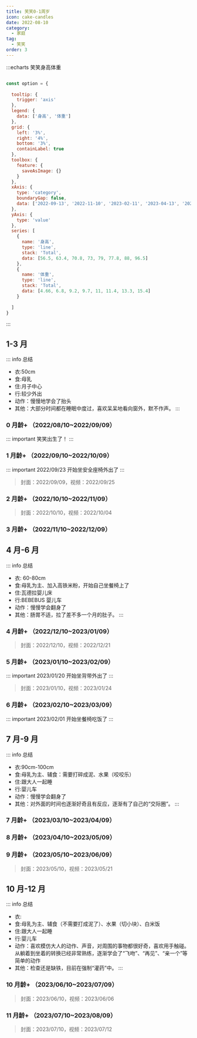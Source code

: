 ```yaml
---
title: 笑笑0-1周岁
icon: cake-candles
date: 2022-08-10
category:
  - 家庭
tag:
  - 笑笑
order: 3
---
```


:::echarts 笑笑身高体重

```js

const option = {
 
  tooltip: {
    trigger: 'axis'
  },
  legend: {
    data: ['身高', '体重']
  },
  grid: {
    left: '3%',
    right: '4%',
    bottom: '3%',
    containLabel: true
  },
  toolbox: {
    feature: {
      saveAsImage: {}
    }
  },
  xAxis: {
    type: 'category',
    boundaryGap: false,
    data: ['2022-09-13', '2022-11-10', '2023-02-11', '2023-04-13', '2023-08-12', '2023-08-21', '2024-02-24', '2024-08-13']
  },
  yAxis: {
    type: 'value'
  },
  series: [
    {
      name: '身高',
      type: 'line',
      stack: 'Total',
      data: [56.5, 63.4, 70.8, 73, 79, 77.8, 88, 96.5]
    },
    {
      name: '体重',
      type: 'line',
      stack: 'Total',
      data: [4.66, 6.8, 9.2, 9.7, 11, 11.4, 13.3, 15.4]
    }
  
  ]
}
```

:::


## 1-3 月

::: info 总结
- 衣:50cm
- 食:母乳
- 住:月子中心
- 行:较少外出
- 动作：慢慢地学会了抬头
- 其他：大部分时间都在睡眠中度过，喜欢呆呆地看向窗外，默不作声。
:::


### 0 月龄+ （2022/08/10~2022/09/09）

::: important 笑笑出生了！
:::


<VidStack
src="https://pan.4a1801.life:11443/d/public/article/%E5%AE%B6%E5%BA%AD/%E7%AC%91%E7%AC%91%E6%88%90%E9%95%BF/0-1%E5%B2%81/20220810%E7%AC%91%E7%AC%91%E5%87%BA%E7%94%9F%E6%9C%8B%E5%8F%8B%E5%9C%88.mp4"
poster="https://pan.4a1801.life:11443/d/public/article/%E5%AE%B6%E5%BA%AD/%E7%AC%91%E7%AC%91%E6%88%90%E9%95%BF/0-1%E5%B2%81/20220810%E7%AC%91%E7%AC%91%E5%87%BA%E7%94%9F%E6%9C%8B%E5%8F%8B%E5%9C%88.webp"
/>



### 1 月龄+ （2022/09/10~2022/10/09）

::: important 2022/09/23 开始坐安全座椅外出了
:::

> 封面：2022/09/09，视频：2022/09/25

<VidStack
src="https://pan.4a1801.life:11443/d/public/article/%E5%AE%B6%E5%BA%AD/%E7%AC%91%E7%AC%91%E6%88%90%E9%95%BF/0-1%E5%B2%81/20220925%E7%AC%91%E7%AC%91.mp4"
poster="https://pan.4a1801.life:11443/d/public/article/%E5%AE%B6%E5%BA%AD/%E7%AC%91%E7%AC%91%E6%88%90%E9%95%BF/0-1%E5%B2%81/20220909%E7%AC%91%E7%AC%91-1%E6%9C%88%E9%BE%84.webp"
/>



### 2 月龄+ （2022/10/10~2022/11/09）

> 封面：2022/10/10，视频：2022/10/04
<VidStack
src="https://pan.4a1801.life:11443/d/public/article/%E5%AE%B6%E5%BA%AD/%E7%AC%91%E7%AC%91%E6%88%90%E9%95%BF/0-1%E5%B2%81/20221004%E7%AC%91%E7%AC%91-2%E6%9C%88%E9%BE%84.mp4"
poster="https://pan.4a1801.life:11443/d/public/article/%E5%AE%B6%E5%BA%AD/%E7%AC%91%E7%AC%91%E6%88%90%E9%95%BF/0-1%E5%B2%81/20221010%E7%AC%91%E7%AC%91-2%E6%9C%88%E9%BE%84.webp"
/>



### 3 月龄+ （2022/11/10~2022/12/09）


<VidStack
src="https://pan.4a1801.life:11443/d/public/article/%E5%AE%B6%E5%BA%AD/%E7%AC%91%E7%AC%91%E6%88%90%E9%95%BF/0-1%E5%B2%81/20221110%E7%AC%91%E7%AC%91-3%E6%9C%88%E9%BE%84.mp4"
poster="https://pan.4a1801.life:11443/d/public/article/%E5%AE%B6%E5%BA%AD/%E7%AC%91%E7%AC%91%E6%88%90%E9%95%BF/0-1%E5%B2%81/20221110%E7%AC%91%E7%AC%91-3%E6%9C%88%E9%BE%84.webp"
/>



## 4 月-6 月

::: info 总结
- 衣: 60-80cm
- 食:母乳为主、加入高铁米粉，开始自己坐餐椅上了
- 住:瓦德拉婴儿床
- 行:BEBEBUS 婴儿车
- 动作：慢慢学会翻身了
- 其他：肠胃不适，拉了差不多一个月的肚子。
:::


### 4 月龄+ （2022/12/10~2023/01/09）

> 封面：2022/12/10，视频：2022/12/21
<VidStack
src="https://pan.4a1801.life:11443/d/public/article/%E5%AE%B6%E5%BA%AD/%E7%AC%91%E7%AC%91%E6%88%90%E9%95%BF/0-1%E5%B2%81/20221221%E7%AC%91%E7%AC%91-4%E6%9C%88%E9%BE%84.mp4"
poster="https://pan.4a1801.life:11443/d/public/article/%E5%AE%B6%E5%BA%AD/%E7%AC%91%E7%AC%91%E6%88%90%E9%95%BF/0-1%E5%B2%81/20221210%E7%AC%91%E7%AC%91-4%E6%9C%88%E9%BE%84.webp"
/>



### 5 月龄+ （2023/01/10~2023/02/09）

::: important 2023/01/20 开始坐背带外出了
:::

> 封面：2023/01/10，视频：2023/01/24
<VidStack
src="https://pan.4a1801.life:11443/d/public/article/%E5%AE%B6%E5%BA%AD/%E7%AC%91%E7%AC%91%E6%88%90%E9%95%BF/0-1%E5%B2%81/20230124%E7%AC%91%E7%AC%91-5%E6%9C%88%E9%BE%84.mp4"
poster="https://pan.4a1801.life:11443/d/public/article/%E5%AE%B6%E5%BA%AD/%E7%AC%91%E7%AC%91%E6%88%90%E9%95%BF/0-1%E5%B2%81/20230110%E7%AC%91%E7%AC%91-5%E6%9C%88%E9%BE%84.webp"
/>



### 6 月龄+ （2023/02/10~2023/03/09）

::: important 2023/02/01 开始坐餐椅吃饭了
:::


<VidStack
src="https://pan.4a1801.life:11443/d/public/article/%E5%AE%B6%E5%BA%AD/%E7%AC%91%E7%AC%91%E6%88%90%E9%95%BF/0-1%E5%B2%81/20230210%E7%AC%91%E7%AC%91-6%E6%9C%88%E9%BE%84.mp4"
poster="https://pan.4a1801.life:11443/d/public/article/%E5%AE%B6%E5%BA%AD/%E7%AC%91%E7%AC%91%E6%88%90%E9%95%BF/0-1%E5%B2%81/20230210%E7%AC%91%E7%AC%91-6%E6%9C%88%E9%BE%84.webp"
/>



## 7 月-9 月

::: info 总结
- 衣:90cm-100cm
- 食:母乳为主、辅食：需要打碎成泥、水果（咬咬乐）
- 住:跟大人一起睡
- 行:婴儿车
- 动作：慢慢学会翻身了
- 其他：对外面的时间也逐渐好奇且有反应，逐渐有了自己的“交际圈”。
:::


### 7 月龄+ （2023/03/10~2023/04/09）


<VidStack
src="https://pan.4a1801.life:11443/d/public/article/%E5%AE%B6%E5%BA%AD/%E7%AC%91%E7%AC%91%E6%88%90%E9%95%BF/0-1%E5%B2%81/20230310%E7%AC%91%E7%AC%91-7%E6%9C%88%E9%BE%84.mp4"
poster="https://pan.4a1801.life:11443/d/public/article/%E5%AE%B6%E5%BA%AD/%E7%AC%91%E7%AC%91%E6%88%90%E9%95%BF/0-1%E5%B2%81/20230310%E7%AC%91%E7%AC%91-7%E6%9C%88%E9%BE%84.webp"
/>



### 8 月龄+ （2023/04/10~2023/05/09）


<VidStack
src="https://pan.4a1801.life:11443/d/public/article/%E5%AE%B6%E5%BA%AD/%E7%AC%91%E7%AC%91%E6%88%90%E9%95%BF/0-1%E5%B2%81/20230410%E7%AC%91%E7%AC%91-8%E6%9C%88%E9%BE%84.mp4"
poster="https://pan.4a1801.life:11443/d/public/article/%E5%AE%B6%E5%BA%AD/%E7%AC%91%E7%AC%91%E6%88%90%E9%95%BF/0-1%E5%B2%81/20230410%E7%AC%91%E7%AC%91-8%E6%9C%88%E9%BE%84.webp"
/>



### 9 月龄+ （2023/05/10~2023/06/09）

> 封面：2023/05/10，视频：2023/05/21
<VidStack
src="https://pan.4a1801.life:11443/d/public/article/%E5%AE%B6%E5%BA%AD/%E7%AC%91%E7%AC%91%E6%88%90%E9%95%BF/0-1%E5%B2%81/20230521%E7%AC%91%E7%AC%91-9%E6%9C%88%E9%BE%84.mp4"
poster="https://pan.4a1801.life:11443/d/public/article/%E5%AE%B6%E5%BA%AD/%E7%AC%91%E7%AC%91%E6%88%90%E9%95%BF/0-1%E5%B2%81/20230510%E7%AC%91%E7%AC%91-9%E6%9C%88%E9%BE%84.webp"
/>



## 10 月-12 月

::: info 总结
- 衣:
- 食:母乳为主、辅食（不需要打成泥了）、水果（切小块）、白米饭
- 住:跟大人一起睡
- 行:婴儿车
- 动作：喜欢模仿大人的动作、声音，对周围的事物都很好奇，喜欢用手触碰。从躺着到坐着的转换已经非常熟练，逐渐学会了“飞吻”、“再见”、“亲一个”等简单的动作
- 其他：检查还是缺铁，目前在强制“灌药”中。
:::


### 10 月龄+ （2023/06/10~2023/07/09）

> 封面：2023/06/10，视频：2023/06/06
<VidStack
src="https://pan.4a1801.life:11443/d/public/article/%E5%AE%B6%E5%BA%AD/%E7%AC%91%E7%AC%91%E6%88%90%E9%95%BF/0-1%E5%B2%81/20230606%E7%AC%91%E7%AC%91-10%E6%9C%88%E9%BE%84.mp4"
poster="https://pan.4a1801.life:11443/d/public/article/%E5%AE%B6%E5%BA%AD/%E7%AC%91%E7%AC%91%E6%88%90%E9%95%BF/0-1%E5%B2%81/20230610%E7%AC%91%E7%AC%91-10%E6%9C%88%E9%BE%84.webp"
/>



### 11 月龄+ （2023/07/10~2023/08/09）

> 封面：2023/07/10，视频：2023/07/12
<VidStack
src="https://pan.4a1801.life:11443/d/public/article/%E5%AE%B6%E5%BA%AD/%E7%AC%91%E7%AC%91%E6%88%90%E9%95%BF/0-1%E5%B2%81/20230712%E7%AC%91%E7%AC%91-11%E6%9C%88%E9%BE%84.mp4"
poster="https://pan.4a1801.life:11443/d/public/article/%E5%AE%B6%E5%BA%AD/%E7%AC%91%E7%AC%91%E6%88%90%E9%95%BF/0-1%E5%B2%81/20230710%E7%AC%91%E7%AC%91-11%E6%9C%88%E9%BE%84.webp"
/>


